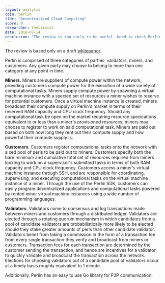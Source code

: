 ```yaml
---
layout: analysis
coin: perlin
tldr: "Decentralized Cloud Computing"
score: 0
researcher: thellimist
date: 2018-07-14
conclusion: "The review is too early to be useful. Need to check Perlin again when there is more information."
---
```


The review is based only on a draft [whitepaper](https://s3.amazonaws.com/perlin-launch-whitepaper/PerlinWhitepaper.pdf). 

Perlin is comprised of three categories of parties: validators, miners, and customers. Any given
party may choose to belong to more than one category at any point in time.


**Miners**. Miners are suppliers of compute power within the network, providing customers compute
power for the execution of a wide variety of computational tasks. Miners supply compute
power by spawning a virtual machine instance with a specied set of resources a miner wishes
to reserve for potential customers. Once a virtual machine instance is created, miners broadcast
their compute supply on Perlin's market in terms of their reserved RAM capacity and CPU clock
frequency. Should any computational task be open on the market requiring resource specications
equivalent to or less than a miner's provisioned resources, miners may choose to register to work on
said computational task. Miners are paid out based on both how long they rent out their compute
supply and how powerful their compute supply is.

**Customers**. Customers register computational tasks onto the network with a xed pool of perls
to be paid out to miners. Customers specify both the bare minimum and cumulative total set
of resources required from miners looking to work on a supervisor's submitted tasks in terms of
both RAM capacity and CPU clock frequency. Customers access a miner's virtual machine instance
through SSH, and are responsible for coordinating, supervising, and executing computational tasks
on the virtual machine instance of a miner. Through the use of the Perlin SDK, customers can
easily program decentralized applications and computational tasks powered by rented miner virtual
machine instances using a wide number of programming languages.

**Validators**. Validators come to consensus and log transactions made between miners and customers
through a distributed ledger. Validators are elected through a rotating quorum mechanism
in which candidates from a pool of candidate validators are probabilistically more likely to be
elected should they stake greater amounts of perls than other candidate validator. Validators benet
from taking a commission in the form of a transaction fee from every single transaction they
verify and broadcast from miners or customers. Transaction fees for each transaction are determined
by the customer sending the transaction, and hence are incentives for a validator to quickly
validate and broadcast the transaction across the network. Elections for choosing validators out
of a candidate pool of validators occur at a timely basis roughly equivalent to 1 minute.

Additionally, Perlin has an easy to use Go library for P2P communication. 
